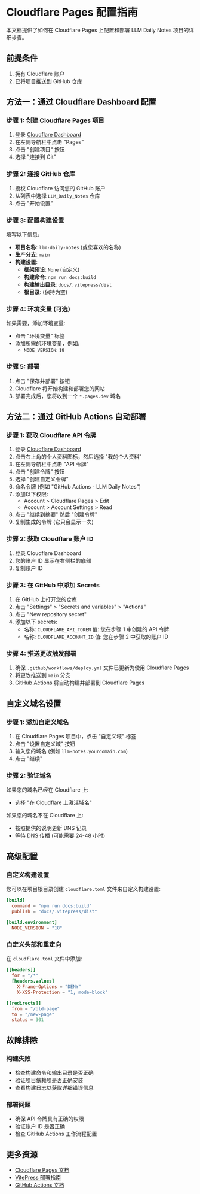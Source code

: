 # Cloudflare Pages 配置指南

本文档提供了如何在 Cloudflare Pages 上配置和部署 LLM Daily Notes 项目的详细步骤。

## 前提条件

1. 拥有 Cloudflare 账户
2. 已将项目推送到 GitHub 仓库

## 方法一：通过 Cloudflare Dashboard 配置

### 步骤 1: 创建 Cloudflare Pages 项目

1. 登录 [Cloudflare Dashboard](https://dash.cloudflare.com/)
2. 在左侧导航栏中点击 "Pages"
3. 点击 "创建项目" 按钮
4. 选择 "连接到 Git"

### 步骤 2: 连接 GitHub 仓库

1. 授权 Cloudflare 访问您的 GitHub 账户
2. 从列表中选择 `LLM_Daily_Notes` 仓库
3. 点击 "开始设置"

### 步骤 3: 配置构建设置

填写以下信息:

- **项目名称**: `llm-daily-notes` (或您喜欢的名称)
- **生产分支**: `main`
- **构建设置**:
  - **框架预设**: `None` (自定义)
  - **构建命令**: `npm run docs:build`
  - **构建输出目录**: `docs/.vitepress/dist`
  - **根目录**: (保持为空)

### 步骤 4: 环境变量 (可选)

如果需要，添加环境变量:

- 点击 "环境变量" 标签
- 添加所需的环境变量，例如:
  - `NODE_VERSION`: `18`

### 步骤 5: 部署

1. 点击 "保存并部署" 按钮
2. Cloudflare 将开始构建和部署您的网站
3. 部署完成后，您将收到一个 `*.pages.dev` 域名

## 方法二：通过 GitHub Actions 自动部署

### 步骤 1: 获取 Cloudflare API 令牌

1. 登录 [Cloudflare Dashboard](https://dash.cloudflare.com/)
2. 点击右上角的个人资料图标，然后选择 "我的个人资料"
3. 在左侧导航栏中点击 "API 令牌"
4. 点击 "创建令牌" 按钮
5. 选择 "创建自定义令牌"
6. 命名令牌 (例如 "GitHub Actions - LLM Daily Notes")
7. 添加以下权限:
   - Account > Cloudflare Pages > Edit
   - Account > Account Settings > Read
8. 点击 "继续到摘要" 然后 "创建令牌"
9. 复制生成的令牌 (它只会显示一次)

### 步骤 2: 获取 Cloudflare 账户 ID

1. 登录 Cloudflare Dashboard
2. 您的账户 ID 显示在右侧栏的底部
3. 复制账户 ID

### 步骤 3: 在 GitHub 中添加 Secrets

1. 在 GitHub 上打开您的仓库
2. 点击 "Settings" > "Secrets and variables" > "Actions"
3. 点击 "New repository secret"
4. 添加以下 secrets:
   - 名称: `CLOUDFLARE_API_TOKEN`
     值: 您在步骤 1 中创建的 API 令牌
   - 名称: `CLOUDFLARE_ACCOUNT_ID`
     值: 您在步骤 2 中获取的账户 ID

### 步骤 4: 推送更改触发部署

1. 确保 `.github/workflows/deploy.yml` 文件已更新为使用 Cloudflare Pages
2. 将更改推送到 `main` 分支
3. GitHub Actions 将自动构建并部署到 Cloudflare Pages

## 自定义域名设置

### 步骤 1: 添加自定义域名

1. 在 Cloudflare Pages 项目中，点击 "自定义域" 标签
2. 点击 "设置自定义域" 按钮
3. 输入您的域名 (例如 `llm-notes.yourdomain.com`)
4. 点击 "继续"

### 步骤 2: 验证域名

如果您的域名已经在 Cloudflare 上:
- 选择 "在 Cloudflare 上激活域名"

如果您的域名不在 Cloudflare 上:
- 按照提供的说明更新 DNS 记录
- 等待 DNS 传播 (可能需要 24-48 小时)

## 高级配置

### 自定义构建设置

您可以在项目根目录创建 `cloudflare.toml` 文件来自定义构建设置:

```toml
[build]
  command = "npm run docs:build"
  publish = "docs/.vitepress/dist"
  
[build.environment]
  NODE_VERSION = "18"
```

### 自定义头部和重定向

在 `cloudflare.toml` 文件中添加:

```toml
[[headers]]
  for = "/*"
  [headers.values]
    X-Frame-Options = "DENY"
    X-XSS-Protection = "1; mode=block"

[[redirects]]
  from = "/old-page"
  to = "/new-page"
  status = 301
```

## 故障排除

### 构建失败

- 检查构建命令和输出目录是否正确
- 验证项目依赖项是否正确安装
- 查看构建日志以获取详细错误信息

### 部署问题

- 确保 API 令牌具有正确的权限
- 验证账户 ID 是否正确
- 检查 GitHub Actions 工作流程配置

## 更多资源

- [Cloudflare Pages 文档](https://developers.cloudflare.com/pages/)
- [VitePress 部署指南](https://vitepress.dev/guide/deploy)
- [GitHub Actions 文档](https://docs.github.com/en/actions)
